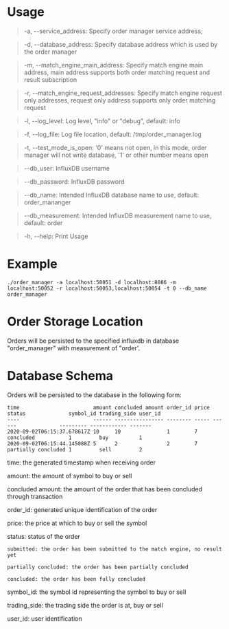 # Usage
> -a, --service_address: Specify order manager service address;

> -d, --database_address: Specify database address which is used by the order manager

> -m, --match_engine_main_address: Specify match engine main address, main address supports both order matching request and result subscription

> -r, --match_engine_request_addresses: Specify match engine request only addresses, request only address supports only order matching request

> -l, --log_level:  Log level, "info" or "debug", default: info

> -f, --log_file:  Log file location, default: /tmp/order_manager.log

> -t, --test_mode_is_open: '0' means not open, in this mode, order manager will not write database, '1' or other number means open

> --db_user: InfluxDB username

> --db_password: InfluxDB password

> --db_name: Intended InfluxDB database name to use, default: order_mananger

> --db_measurement: Intended InfluxDB measurement name to use, default: order

> -h, --help: Print Usage
>
# Example

```shell script
./order_manager -a localhost:50051 -d localhost:8086 -m localhost:50052 -r localhost:50053,localhost:50054 -t 0 --db_name order_manager
```
# Order Storage Location
Orders will be persisted to the specified influxdb in database "order_manager" with measurement of "order'.
# Database Schema
Orders will be persisted to the database in the following form:
```text
time                        amount concluded amount order_id price status              symbol_id trading_side user_id
----                        ------ ---------------- -------- ----- ------              --------- ------------ -------
2020-09-02T06:15:37.678617Z 10     10               1        7     concluded           1         buy          1
2020-09-02T06:15:44.145088Z 5      2                2        7     partially concluded 1         sell         2
```
time: the generated timestamp when receiving order

amount: the amount of symbol to buy or sell

concluded amount: the amount of the order that has been concluded through transaction

order_id: generated unique identification of the order

price: the price at which to buy or sell the symbol

status: status of the order

    submitted: the order has been submitted to the match engine, no result yet
    
    partially concluded: the order has been partially concluded
    
    concluded: the order has been fully concluded
    
symbol_id: the symbol id representing the symbol to buy or sell

trading_side: the trading side the order is at, buy or sell

user_id: user identification
